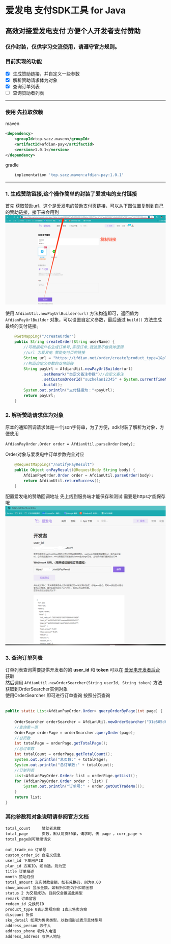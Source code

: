 
# 爱发电 支付SDK工具 for Java 
## 高效对接爱发电支付 方便个人开发者支付赞助
### 仅作封装，仅供学习交流使用，请遵守官方规则。

### 目前实现的功能
- [x] 生成赞助链接，并自定义一些参数
- [x] 解析赞助请求体为对象
- [x] 查询订单列表
- [ ] 查询赞助者列表

---
### 使用 先拉取依赖
maven
```xml
<dependency>
    <groupId>top.sacz.maven</groupId>
    <artifactId>afdian-pay</artifactId>
    <version>1.0.1</version>
</dependency>
```
gradle
```groovy
    implementation 'top.sacz.maven:afdian-pay:1.0.1'
```
---
### 1. 生成赞助链接,这个操作简单的封装了爱发电的支付链接 
首先 获取赞助url，这个是爱发电的赞助支付页链接，可以从下图位置复制到自己的赞助链接，接下来会用到
![爱发电赞助页](./img/img_pay.png)

使用 `AfdianUtil.newPayUrlBuilder(url)` 方法构造即可，返回值为 `AfdianPayUrlBuilder` 对象，可以设置自定义参数，最后通过 `build()` 方法生成最终的支付链接。
```java
    @GetMapping("/createOrder")
    public String createOrder(String userName) {
        //可根据用户名生成订单号,实现订单,我这里不做具体逻辑
        //url 为爱发电 赞助支付页的链接
        String url = "https://ifdian.net/order/create?product_type=1&plan_id=2219e4d4660911efb2ee52540025c377&sku=%5B%7B%22sku_id%22%3A%22222481dc660911efa8ae52540025c377%22%2C%22count%22%3A1%7D%5D&viokrz_ex=0";
        //构造自定义参数的支付链接
        String payUrl = AfdianUtil.newPayUrlBuilder(url)
                .setRemark("自定义备注参数")//自定义备注
                .setCustomOrderId("suzhelan12345" + System.currentTimeMillis())//自定义订单号
                .build();
        System.out.println("支付链接为："+payUrl);
        return payUrl;
    }
```



### 2. 解析赞助请求体为对象
原本的通知回调请求体是一个json字符串，为了方便，sdk封装了解析为对象，方便使用  

`AfdianPayOrder.Order order = AfdianUtil.parseOrder(body);` 

Order对象与爱发电中订单参数完全对应

```java
    @RequestMapping("/notifyPayResult")
    public Object onPayResult(@RequestBody String body) {
        AfdianPayOrder.Order order = AfdianUtil.parseOrder(body);
        return AfdianUtil.returnSuccess();
    }
```

配置爱发电的赞助回调地址 先上线到服务端才能保存和测试 需要是https才能保存哦
![设置回调地址](./img/img_set_pay_notify_url.png)

### 3. 查询订单列表
订单列表查询需要提供开发者的的 **user_id** 和 **token** 可以在 [爱发电开发者后台](https://ifdian.net/dashboard/dev) 获取  
然后调用 `AfdianUtil.newOrderSearcher(String userId, String token)` 方法获取到OrderSearcher实例对象  
使用OrderSearcher 即可进行订单查询 按照分页查询
```java

public static List<AfdianPayOrder.Order> queryOrderByPage(int page) {

    OrderSearcher orderSearcher = AfdianUtil.newOrderSearcher("31e505d6a30b11eea4bf52540025c377", "DyVmKFnPHBfab7vxw3dUMTgsRqu95CEp");
    //查询第一页
    OrderPage orderPage = orderSearcher.queryOrder(page);
    //总页数
    int totalPage = orderPage.getTotalPage();
    //总订单数
    int totalCount = orderPage.getTotalCount();
    System.out.println("总页数:" + totalPage);
    System.out.println("总订单数:" + totalCount);
    //订单列表
    List<AfdianPayOrder.Order> list = orderPage.getList();
    for (AfdianPayOrder.Order order : list) {
        System.out.println("订单号:" + order.getOutTradeNo());
    }
    return list;
}
```


### 其他参数和对象说明请参阅官方文档 
```text
total_count     赞助者总数
total_page      页数，默认每页50条，请求时，传 page ，curr_page < total_page则可继续请求

out_trade_no 订单号
custom_order_id 自定义信息
user_id 下单用户ID
plan_id 方案ID，如自选，则为空
title 订单描述
month 赞助月份
total_amount 真实付款金额，如有兑换码，则为0.00
show_amount 显示金额，如有折扣则为折扣前金额
status 2 为交易成功。目前仅会推送此类型
remark 订单留言
redeem_id 兑换码ID
product_type 0表示常规方案 1表示售卖方案
discount 折扣
sku_detail 如果为售卖类型，以数组形式表示具体型号
address_person 收件人
address_phone 收件人电话
address_address 收件人地址
```

